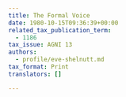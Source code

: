 ```yaml
---
title: The Formal Voice
date: 1980-10-15T09:36:39+00:00
related_tax_publication_term:
  - 1186
tax_issue: AGNI 13
authors:
  - profile/eve-shelnutt.md
tax_format: Print
translators: []

---
```

